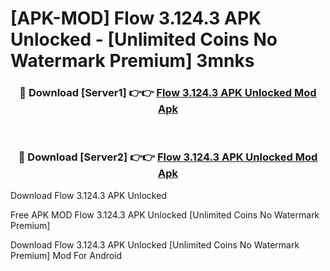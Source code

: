# [APK-MOD] Flow 3.124.3 APK Unlocked - [Unlimited Coins No Watermark Premium] 3mnks



<div align="center">
<h3>🔴 Download [Server1] 👉👉 <a href="https://momento.my/?title=Flow_3.124.3_APK_Unlocked">Flow 3.124.3 APK Unlocked Mod Apk</a></h3><br>

<h3>🔴 Download [Server2] 👉👉 <a href="https://momento.my/?title=Flow_3.124.3_APK_Unlocked">Flow 3.124.3 APK Unlocked Mod Apk</a></h3>
</div>



Download Flow 3.124.3 APK Unlocked 

Free APK MOD Flow 3.124.3 APK Unlocked [Unlimited Coins No Watermark Premium]

Download Flow 3.124.3 APK Unlocked [Unlimited Coins No Watermark Premium] Mod For Android
